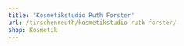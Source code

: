```yaml
---
title: "Kosmetikstudio Ruth Forster"
url: /tirschenreuth/kosmetikstudio-ruth-forster/
shop: Kosmetik
---
```

